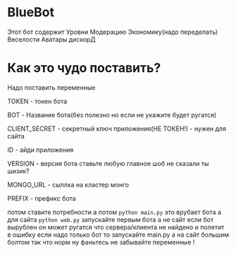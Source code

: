 # BlueBot

Этот бот содержит
Уровни
Модерацию
Экономику(надо переделать)
Веселости
Аватары дискорД

# Как это чудо поставить?

Надо поставить переменные 

TOKEN - токен бота

BOT - Название бота(без полезно но если не укажите будет ругатся)

CLIENT_SECRET - секретный ключ приложения(НЕ ТОКЕН!) - нужен для сайта

ID - айди приложения

VERSION - версия бота ставьте любую главное шоб не сказали ты шизик?

MONGO_URL - сыллка на кластер монго

PREFIX - префикс бота

потом ставите потребности
а потом 
`python main.py`
это врубает бота а для сайта
`python web.py`
запускайте первым бота а не сайт если бот вырублен он может ругатся что сервера/клиента не найдено и полетит в ошибку если надо только бот то запускайте main.py а на сайт большим болтом так что норм 
ну фаньтесь не забывайте переменные !
